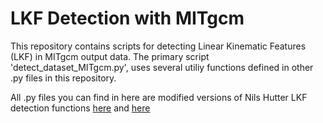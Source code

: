 # LKF Detection with MITgcm
This repository contains scripts for detecting Linear Kinematic Features (LKF) in MITgcm output data. The primary script 'detect_dataset_MITgcm.py', uses several utiliy functions defined in other .py files in this repository.

All .py files you can find in here are modified versions of Nils Hutter LKF detection functions [here](https://github.com/nhutter/lkf_tools/tree/main/lkf_tools) and [here](https://github.com/nhutter/lkf_mitgcm2km/tree/main)

